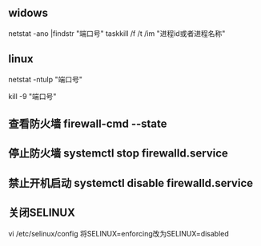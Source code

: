 ## widows 

netstat -ano |findstr "端口号"
taskkill /f /t /im "进程id或者进程名称"


## linux 

netstat -ntulp "端口号"

kill -9 "端口号"


## 查看防火墙     firewall-cmd --state
## 停止防火墙     systemctl stop firewalld.service
## 禁止开机启动   systemctl disable firewalld.service
## 关闭SELINUX
vi /etc/selinux/config
将SELINUX=enforcing改为SELINUX=disabled
